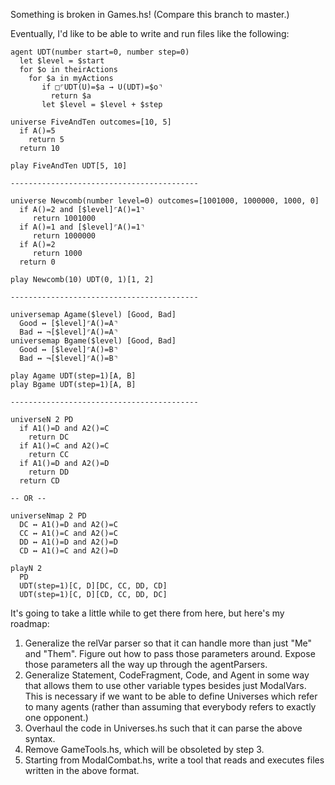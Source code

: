 Something is broken in Games.hs! (Compare this branch to master.)

Eventually, I'd like to be able to write and run files like the following:

    agent UDT(number start=0, number step=0)
      let $level = $start
      for $o in theirActions
        for $a in myActions
           if □⌜UDT(U)=$a → U(UDT)=$o⌝
             return $a
           let $level = $level + $step

    universe FiveAndTen outcomes=[10, 5]
      if A()=5
        return 5
      return 10

    play FiveAndTen UDT[5, 10]

    ------------------------------------------

    universe Newcomb(number level=0) outcomes=[1001000, 1000000, 1000, 0]
      if A()=2 and [$level]⌜A()=1⌝
         return 1001000
      if A()=1 and [$level]⌜A()=1⌝
         return 1000000
      if A()=2
         return 1000
      return 0

    play Newcomb(10) UDT(0, 1)[1, 2]

    ------------------------------------------

    universemap Agame($level) [Good, Bad]
      Good ↔ [$level]⌜A()=A⌝
      Bad ↔ ¬[$level]⌜A()=A⌝
    universemap Bgame($level) [Good, Bad]
      Good ↔ [$level]⌜A()=B⌝
      Bad ↔ ¬[$level]⌜A()=B⌝

    play Agame UDT(step=1)[A, B]
    play Bgame UDT(step=1)[A, B]

    ------------------------------------------

    universeN 2 PD
      if A1()=D and A2()=C
        return DC
      if A1()=C and A2()=C
        return CC
      if A1()=D and A2()=D
        return DD
      return CD

    -- OR --

    universeNmap 2 PD
      DC ↔ A1()=D and A2()=C
      CC ↔ A1()=C and A2()=C
      DD ↔ A1()=D and A2()=D
      CD ↔ A1()=C and A2()=D

    playN 2
      PD
      UDT(step=1)[C, D][DC, CC, DD, CD]
      UDT(step=1)[C, D][CD, CC, DD, DC]

It's going to take a little while to get there from here, but here's my
roadmap:

1. Generalize the relVar parser so that it can handle more than just "Me" and
   "Them". Figure out how to pass those parameters around. Expose those
   parameters all the way up through the agentParsers.
2. Generalize Statement, CodeFragment, Code, and Agent in some way that allows
   them to use other variable types besides just ModalVars. This is necessary
   if we want to be able to define Universes which refer to many agents (rather
   than assuming that everybody refers to exactly one opponent.)
3. Overhaul the code in Universes.hs such that it can parse the above syntax.
4. Remove GameTools.hs, which will be obsoleted by step 3.
5. Starting from ModalCombat.hs, write a tool that reads and executes files
   written in the above format.
